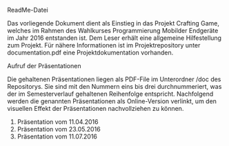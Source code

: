 ReadMe-Datei

  Das vorliegende Dokument dient als Einstieg in das Projekt Crafting Game, welches im Rahmen des Wahlkurses Programmierung Mobilder Endgeräte im Jahr 2016 entstanden ist.
  Dem Leser erhält eine allgemeine Hilfestellung zum Projekt. Für nähere Informationen ist im Projektrepository unter documentation.pdf eine Projektdokumentation vorhanden.

Aufruf der Präsentationen

  Die gehaltenen Präsentationen liegen als PDF-File im Unterordner /doc des Repositorys. Sie sind mit den Nummern eins bis drei durchnummeriert, was der im Semesterverlauf gehaltenen Reihenfolge entspricht.
  Nachfolgend werden die genannten Präsentationen als Online-Version verlinkt, um den visuellen Effekt der Präsentationen nachvollziehen zu können.

  1. Präsentation vom 11.04.2016
  2. Präsentation vom 23.05.2016
  3. Präsentation vom 11.07.2016
